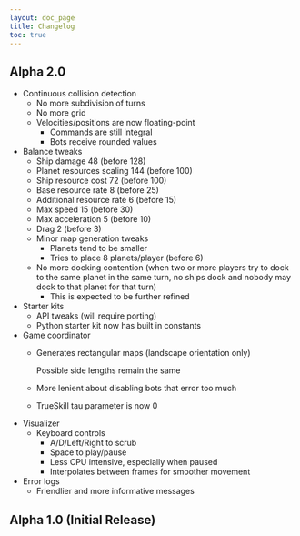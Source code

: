 ```yaml
---
layout: doc_page
title: Changelog
toc: true
---
```


## Alpha 2.0

- Continuous collision detection
  - No more subdivision of turns
  - No more grid
  - Velocities/positions are now floating-point
    - Commands are still integral
    - Bots receive rounded values
- Balance tweaks
   - Ship damage 48 (before 128)
   - Planet resources scaling 144 (before 100)
   - Ship resource cost 72 (before 100)
   - Base resource rate 8 (before 25)
   - Additional resource rate 6 (before 15)
   - Max speed 15 (before 30)
   - Max acceleration 5 (before 10)
   - Drag 2 (before 3)
   - Minor map generation tweaks
     - Planets tend to be smaller
     - Tries to place 8 planets/player (before 6)
   - No more docking contention (when two or more players try to dock to the same planet in the same turn, no ships dock and nobody may dock to that planet for that turn)
     - This is expected to be further refined
- Starter kits
  - API tweaks (will require porting)
  - Python starter kit now has built in constants
- Game coordinator
    - Generates rectangular maps (landscape orientation only)
    
      Possible side lengths remain the same
    
    - More lenient about disabling bots that error too much
    - TrueSkill tau parameter is now 0
- Visualizer
  - Keyboard controls
    - A/D/Left/Right to scrub
    - Space to play/pause
    - Less CPU intensive, especially when paused
    - Interpolates between frames for smoother movement
- Error logs
  - Friendlier and more informative messages
  
## Alpha 1.0 (Initial Release)